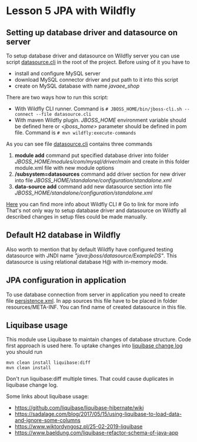 # Lesson 5 JPA with Wildfly

## Setting up database driver and datasource on server

To setup database driver and datasource on Wildfly server you can use script [datasource.cli](./datasource.cli) in the root of the project. Before using of it you have to 
* install and configure MySQL server
* download MySQL connector driver and put path to it into this script
* create on MySQL database with name _javaee_shop_ 

There are two ways how to run this script:
* With Wildfly CLI runner. Command is `# JBOSS_HOME/bin/jboss-cli.sh --connect --file datasource.cli`
* With maven Wildfly plugin. _JBOSS_HOME_ environment variable should be defined here or _<jboss_home>_ parameter should be defined in pom file.
Command is `# mvn wildfly:execute-commands`

As you can see file [datasource.cli](./datasource.cli) contains three commands

1. **module add** command put specified database driver into folder _JBOSS_HOME/modules/com/mysql/driver/main_ and create in this folder module.xml file with new module options
2. **/subsystem=datasources** command add driver section for new driver into file _JBOSS_HOME/standalone/configuration/standalone.xml_
3. **data-source add** command add new datasource section into file _JBOSS_HOME/standalone/configuration/standalone.xml_

[Here](https://docs.jboss.org/author/display/AS71/CLI+Recipes#CLIRecipes-ScriptedConfiguration) you can find more info about Wildfly CLI # Go to link for more info
That's not only way to setup database driver and datasource on Wildfly all described changes in setup files could be made manually.

## Default H2 database in Wildfly
Also worth to mention that by default Wildfly have configured testing datasource with JNDI name _"java:jboss/datasource/ExampleDS"_. This datasource is using relational database H@ with in-memory mode.

## JPA configuration in application
To use database connection from server in application you need to create file [persistence.xml](./src/main/resources/META-INF/persistence.xml). In app sources this file have to be placed in folder resources/META-INF. You can find name of created datasource in this file.

## Liquibase usage
This module use Liquibase to maintain changes of database structure. Code first approach is used here. 
To uptake changes into [liquibase change log](src/main/resources/liquibase-diff-changeLog.xml) you should run 
```
mvn clean install liquibase:diff
mvn clean install
```
Don't run liquibase:diff multiple times. That could cause duplicates in liquibase change log.

Some links about liquibase usage:
* https://github.com/liquibase/liquibase-hibernate/wiki
* https://sadalage.com/blog/2017/05/15/using-liquibase-to-load-data-and-ignore-some-columns
* https://www.wiktordyngosz.pl/25-02-2019-liquibase
* https://www.baeldung.com/liquibase-refactor-schema-of-java-app
